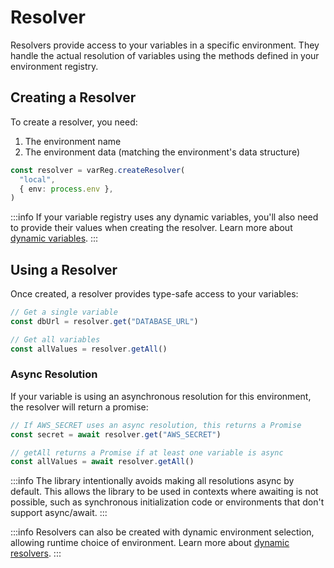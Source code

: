 # Resolver

Resolvers provide access to your variables in a specific environment. They handle the actual resolution of variables using the methods defined in your environment registry.

## Creating a Resolver

To create a resolver, you need:
1. The environment name
2. The environment data (matching the environment's data structure)

```typescript
const resolver = varReg.createResolver(
  "local",
  { env: process.env },
)
```

:::info
If your variable registry uses any dynamic variables, you'll also need to provide their values when creating the resolver. Learn more about [dynamic variables](../advanced-usage/dynamic-variable.md).
:::

## Using a Resolver

Once created, a resolver provides type-safe access to your variables:

```typescript
// Get a single variable
const dbUrl = resolver.get("DATABASE_URL")

// Get all variables
const allValues = resolver.getAll()
```

### Async Resolution

If your variable is using an asynchronous resolution for this environment, the resolver will return a promise:

```typescript
// If AWS_SECRET uses an async resolution, this returns a Promise
const secret = await resolver.get("AWS_SECRET")

// getAll returns a Promise if at least one variable is async
const allValues = await resolver.getAll()
```

:::info
The library intentionally avoids making all resolutions async by default. This allows the library to be used in contexts where awaiting is not possible, such as synchronous initialization code or environments that don't support async/await.
:::

:::info
Resolvers can also be created with dynamic environment selection, allowing runtime choice of environment. Learn more about [dynamic resolvers](../advanced-usage/dynamic-resolver.md).
:::